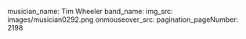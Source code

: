 musician_name: Tim Wheeler
band_name: 
img_src: images/musician0292.png
onmouseover_src: 
pagination_pageNumber: 2198